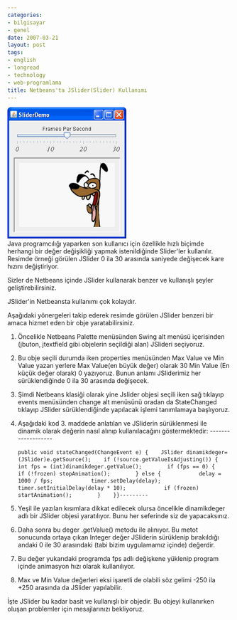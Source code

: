 ```yaml
---
categories:
- bilgisayar
- genel
date: 2007-03-21
layout: post
tags:
- english
- longread
- technology
- web-programlama
title: Netbeans'ta JSlider(Slider) Kullanımı
---
```


[![](/images/SliderDemo.png)](http://java.sun.com/docs/books/tutorial/figures/uiswing/components/SliderDemo.png)  
Java programcılığı yaparken son kullanıcı için özellikle hızlı biçimde herhangi bir değer değişikliği yapmak istenildiğinde Slider'ler kullanılır. Resimde örneği görülen JSlider 0 ila 30 arasında saniyede değişecek kare hızını değiştiriyor.  
  
Sizler de Netbeans içinde JSlider kullanarak benzer ve kullanışlı şeyler geliştirebilirsiniz.  
  
JSlider'in Netbeansta kullanımı çok kolaydır.  
  
Aşağıdaki yönergeleri takip ederek resimde görülen JSlider benzeri bir amaca hizmet eden bir obje yaratabilirsiniz.  
  
  

1. Öncelikle Netbeans Palette menüsünden Swing alt menüsü içerisinden (jbuton, jtextfield gibi objelerin seçildiği alan) JSlideri seçiyoruz.
2. Bu obje seçili durumda iken properties menüsünden Max Value ve Min Value yazan yerlere Max Value(en büyük değer) olarak 30 Min Value (En küçük değer olarak) 0 yazıyoruz. Bunun anlamı JSliderimiz her sürüklendiğinde 0 ila 30 arasında değişecek.
3. Şimdi Netbeans klasiği olarak yine Jslider objesi seçili iken sağ tıklayıp events menüsünden change alt menüsünü oradan da StateChanged tıklayıp JSlider sürüklendiğinde yapılacak işlemi tanımlamaya başlıyoruz.
4. Aşağıdaki kod 3. maddede anlatılan ve JSliderin sürüklenmesi ile dinamik olarak değerin nasıl alınıp kullanılacağını göstermektedir: ------------------- 
    
    ```
    public void stateChanged(ChangeEvent e) {    JSlider dinamikdeger= (JSlider)e.getSource();    if (!source.getValueIsAdjusting()) {        int fps = (int)dinamikdeger.getValue();        if (fps == 0) {            if (!frozen) stopAnimation();        } else {            delay = 1000 / fps;            timer.setDelay(delay);            timer.setInitialDelay(delay * 10);            if (frozen) startAnimation();        }    }}---------
    ```
    
5. Yeşil ile yazılan kısımlara dikkat edilecek olursa öncelikle dinamikdeger adlı bir JSlider objesi yaratılıyor. Bunu her seferinde siz de yapacaksınız.
6. Daha sonra bu deger .getValue() metodu ile alınıyor. Bu metot sonucunda ortaya çıkan Integer değer JSliderin sürüklenip bırakıldığı andaki 0 ile 30 arasındaki (tabi bizim uygulamamız içinde) değerdir.
7. Bu değer yukarıdaki programda fps adlı değişkene yüklenip program içinde animasyon hızı olarak kullanılıyor.
8. Max ve Min Value değerleri eksi işaretli de olabili söz gelimi -250 ila +250 arasında da JSlider yapılabilir.  
    

  
İşte JSlider bu kadar basit ve kullanışlı bir objedir. Bu objeyi kullanırken oluşan problemler için mesajlarınızı bekliyoruz.  
  
  
  

```

```
